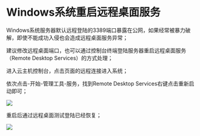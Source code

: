# Windows系统重启远程桌面服务

Windows系统服务器默认远程登陆的3389端口暴露在公网，如果经常被暴力破解，即使不能成功入侵也会造成远程桌面服务异常；

建议修改远程桌面端口，也可以通过控制台终端登陆服务器重启远程桌面服务（Remote Desktop Services）的方式处理；

进入云主机控制台，点击页面的远程连接进入系统；

依次点击-开始-管理工具-服务，找到Remote Desktop Services右键点击重新启动即可；

![](../../../../../image/Elastic-Compute/Virtual-Machine/Windows/Windows%E7%B3%BB%E7%BB%9F%E9%87%8D%E5%90%AF%E8%BF%9C%E7%A8%8B%E6%A1%8C%E9%9D%A2%E6%9C%8D%E5%8A%A101.png)

重启后通过远程桌面测试登陆已经恢复；

![](../../../../../image/Elastic-Compute/Virtual-Machine/Windows/Windows%E7%B3%BB%E7%BB%9F%E9%87%8D%E5%90%AF%E8%BF%9C%E7%A8%8B%E6%A1%8C%E9%9D%A2%E6%9C%8D%E5%8A%A102.png)
